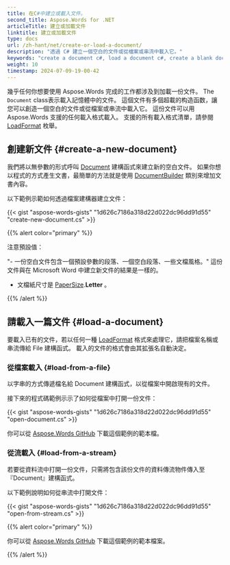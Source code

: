```yaml
---
title: 在C#中建立或載入文件。
second_title: Aspose.Words for .NET
articleTitle: 建立或加載文件
linktitle: 建立或加載文件
type: docs
url: /zh-hant/net/create-or-load-a-document/
description: "透過 C# 建立一個空白的文件或從檔案或串流中載入它。"
keywords: "create a document c#, load a document c#, create a blank document c#, load a document from file c#, load a document from stream c#, create a document Aspose .NET, load a document Aspose .NET, load formats supported by Aspose.Words .NET"
weight: 10
timestamp: 2024-07-09-19-00-42
---
```


幾乎任何你想要使用 Aspose.Words 完成的工作都涉及到加載一份文件。 The `Document` class表示載入記憶體中的文件。 這個文件有多個超載的构造函数，讓您可以創造一個空白的文件或從檔案或串流中載入它。 這份文件可以用 Aspose.Words 支援的任何載入格式載入。 支援的所有載入格式清單，請參閱 [LoadFormat](https://reference.aspose.com/words/net/aspose.words/loadformat/) 枚舉。

## 創建新文件 {#create-a-new-document}

我們將以無參數的形式呼叫 [Document](https://reference.aspose.com/words/net/aspose.words/document/document/) 建構函式來建立新的空白文件。 如果你想以程式的方式產生文書，最簡單的方法就是使用 [DocumentBuilder](https://reference.aspose.com/words/net/aspose.words/documentbuilder/) 類別來增加文書內容。

以下範例示範如何透過檔案建構器建立文件：

{{< gist "aspose-words-gists" "1d626c7186a318d22d022dc96dd91d55" "create-new-document.cs" >}}

{{% alert color="primary" %}}

注意預設值：

"- 一份空白文件包含一個預設參數的段落、一個空白段落、一些文檔風格。" 這份文件與在 Microsoft Word 中建立新文件的結果是一樣的。
- 文檔紙尺寸是 [PaperSize](https://reference.aspose.com/words/net/aspose.words/papersize/).**Letter** 。

{{% /alert %}}

## 請載入一篇文件 {#load-a-document}

要載入已有的文件，若以任何一種 [LoadFormat](https://reference.aspose.com/words/net/aspose.words/loadformat/) 格式來處理它，請把檔案名稱或串流傳給 File 建構函式。 載入的文件的格式會由其拡張名自動決定。

### 從檔案載入 {#load-from-a-file}

以字串的方式傳遞檔名給 Document 建構函式，以從檔案中開啟現有的文件。

接下來的程式碼範例示示了如何從檔案中打開一份文件：

{{< gist "aspose-words-gists" "1d626c7186a318d22d022dc96dd91d55" "open-document.cs" >}}

你可以從 [Aspose.Words GitHub](https://github.com/aspose-words/Aspose.Words-for-.NET/blob/master/Examples/Data/Document.docx) 下載這個範例的範本檔。

### 從流載入 {#load-from-a-stream}

若要從資料流中打開一份文件，只需將包含該份文件的資料傳流物件傳入至『Document』建構函式。

以下範例說明如何從串流中打開文件：

{{< gist "aspose-words-gists" "1d626c7186a318d22d022dc96dd91d55" "open-from-stream.cs" >}}

{{% alert color="primary" %}}

你可以從 [Aspose.Words GitHub](https://github.com/aspose-words/Aspose.Words-for-.NET/blob/master/Examples/Data/Document.docx) 下載這個範例的範本檔案。

{{% /alert %}}

